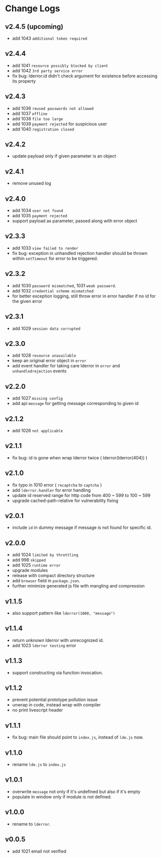# Change Logs

## v2.4.5 (upcoming)

 - add 1043 `additional token required` 


## v2.4.4

 - add 1041 `resource possibly blocked by client`
 - add 1042 `3rd party service error`
 - fix bug: lderror.id didn't check argument for existence before accessing its property


## v2.4.3

 - add 1036 `reused passwords not allowed`
 - add 1037 `offline`
 - add 1038 `file too large`
 - add 1039 `payment rejected` for suspicious user
 - add 1040 `registration closed`


## v2.4.2

 - update payload only if given parameter is an object


## v2.4.1

 - remove unused log


## v2.4.0

 - add 1034 `user not found`
 - add 1035 `payment rejected`
 - support payload as parameter, passed along with error object


## v2.3.3

 - add 1033 `view failed to render`
 - fix bug: exception in unhandled rejection handler should be thrown within `setTimeout` for error to be triggered.


## v2.3.2

 - add 1030 `password mismatched`, 1031 `weak password`.
 - add 1032 `credential scheme mismatched`
 - for better exception logging, still throw error in error handler if no id for the given error


## v2.3.1

 - add 1029 `session data corrupted`


## v2.3.0

 - add 1028 `resource unavailable`
 - keep an original error object in `error`
 - add event handler for taking care lderror in `error` and `unhandledrejection` events


## v2.2.0

 - add 1027 `missing config`
 - add api `message` for getting message corresponding to given id


## v2.1.2

 - add 1026 `not applicable`


## v2.1.1

 - fix bug: id is gone when wrap lderror twice ( lderror(lderror(404)) )


## v2.1.0

 - fix typo in 1010 error ( `recaptcha` to `captcha` )
 - add `lderror.handler` for error handling
 - update id reserved range for http code from 400 ~ 599 to 100 ~ 599
 - upgrade cached-path-relative for vulnerability fixing


## v2.0.1

 - include `id` in dummy message if message is not found for specific id.


## v2.0.0

 - add 1024 `limited by throttling`
 - add 998 `skipped`
 - add 1025 `runtime error`
 - upgrade modules
 - release with compact directory structure
 - add `browser` field in `package.json`.
 - further minimize generated js file with mangling and compression



## v1.1.5

 - also support pattern like `lderror(1000, "message")`


## v1.1.4

 - return unknown lderror with unrecognized id.
 - add 1023 `lderror testing` error


## v1.1.3

 - support constructing via function invocation.


## v1.1.2

 - prevent potential prototype pollution issue
 - unwrap in code, instead wrap with compiler
 - no print livescript header


## v1.1.1

 - fix bug: main file should point to `index.js`, instead of `lde.js` now.


## v1.1.0

 - rename `lde.js` to `index.js`


## v1.0.1

 - overwrite `message` not only if it's undefined but also if it's empty
 - populate in window only if module is not defined.


## v1.0.0

 - rename to `lderror`.


## v0.0.5

 - add 1021 email not verified
